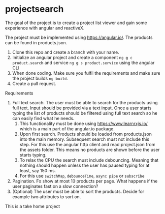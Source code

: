 # projectsearch

The goal of the project is to create a project list viewer and gain some experience with angular and reactiveX.

The project must be implemented using https://angular.io/. The products can be found in products.json.

1. Clone this repo and create a branch with your name.
1. Initialize an angular project and create a component `ng g c product.search` and service `ng g s product.service` using the angular CLI
1. When done coding. Make sure you fulfil the requirements and make sure the project builds `ng build`.
1. Create a pull request.


Requirements

1. Full text search. The user must be able to search for the products using full text. Input should be provided via a text input. Once a user starts typing the list of products should be filtered using full text search so he can easily find what he needs.
   1. This functionality must be done using https://www.learnrxjs.io/ which is a main part of the angular.io package.
   1. Upon first search. Products should be loaded from products.json into the main memory. Subsequent search must not include this step. For this use the angular http client and read project.json from the assets folder. This means no products are shown before the user starts typing.
   1. To relax the CPU the search must include  debouncing. Meaning that nothing should happen unless the user has paused typing for at least, say 150 ms.
   1. For this use `switchMap`, `debounceTime`, `async pipe` or `subscribe`
1. Pagination. Fx show at most 10 products per page. What happens if the user paginates fast on a slow connection?
1. (Optional) The user must be able to sort the products. Decide for example two attributes to sort on.


This is a take home project

